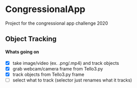 # CongressionalApp
Project for the congressional app challenge 2020

## Object Tracking
#### Whats going on
- [x] take image/video (ex. .png/.mp4) and track objects
- [x] grab webcam/camera frame from Tello3.py
- [x] track objects from Tello3.py frame
- [ ] select what to track (selector just renames what it tracks)
